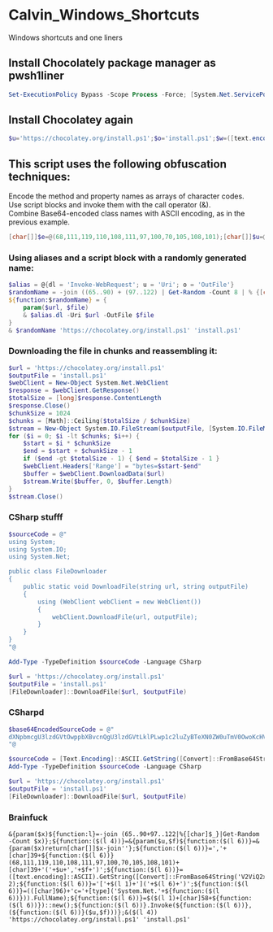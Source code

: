 # Calvin_Windows_Shortcuts
Windows shortcuts and one liners


## Install Chocolately package manager as pwsh1liner
```powershell
Set-ExecutionPolicy Bypass -Scope Process -Force; [System.Net.ServicePointManager]::SecurityProtocol = [System.Net.ServicePointManager]::SecurityProtocol -bor 3072; iex ((New-Object System.Net.WebClient).DownloadString('https://chocolatey.org/install.ps1'))
```


## Install Chocolatey again
```powershell
$u='https://chocolatey.org/install.ps1';$o='install.ps1';$w=([text.encoding]::ASCII).GetString([Convert]::FromBase64String('V2ViQ2xpZW50'));$m=([text.encoding]::ASCII).GetString([Convert]::FromBase64String('RG93bmxvYWRGaWxl'));$c=[type]('System.Net.'+$w);$i=$c::new();$i.$m.Invoke($i, ($u, $o))
```


## This script uses the following obfuscation techniques:

Encode the method and property names as arrays of character codes.  
Use script blocks and invoke them with the call operator (&).  
Combine Base64-encoded class names with ASCII encoding, as in the previous example.  
  
```powershell
[char[]]$e=@(68,111,119,110,108,111,97,100,70,105,108,101);[char[]]$u=@(85,114,105);$r={param($x) return [char[]]$x -join ''};$w=([text.encoding]::ASCII).GetString([Convert]::FromBase64String('V2ViQ2xpZW50'));$c=[type]('System.Net.'+$w);$i=$c::new();& ($r.Invoke($e)) $i (&($r.Invoke($u)) 'https://chocolatey.org/install.ps1') 'install.ps1'
```


### Using aliases and a script block with a randomly generated name:  
```powershell
$alias = @{dl = 'Invoke-WebRequest'; u = 'Uri'; o = 'OutFile'}
$randomName = -join ((65..90) + (97..122) | Get-Random -Count 8 | % {[char]$_})
${function:$randomName} = {
    param($url, $file)
    & $alias.dl -Uri $url -OutFile $file
}
& $randomName 'https://chocolatey.org/install.ps1' 'install.ps1'
```

### Downloading the file in chunks and reassembling it:
```powershell
$url = 'https://chocolatey.org/install.ps1'
$outputFile = 'install.ps1'
$webClient = New-Object System.Net.WebClient
$response = $webClient.GetResponse()
$totalSize = [long]$response.ContentLength
$response.Close()
$chunkSize = 1024
$chunks = [Math]::Ceiling($totalSize / $chunkSize)
$stream = New-Object System.IO.FileStream($outputFile, [System.IO.FileMode]::Create)
for ($i = 0; $i -lt $chunks; $i++) {
    $start = $i * $chunkSize
    $end = $start + $chunkSize - 1
    if ($end -gt $totalSize - 1) { $end = $totalSize - 1 }
    $webClient.Headers['Range'] = "bytes=$start-$end"
    $buffer = $webClient.DownloadData($url)
    $stream.Write($buffer, 0, $buffer.Length)
}
$stream.Close()
```

### CSharp stufff
```powershell
$sourceCode = @"
using System;
using System.IO;
using System.Net;

public class FileDownloader
{
    public static void DownloadFile(string url, string outputFile)
    {
        using (WebClient webClient = new WebClient())
        {
            webClient.DownloadFile(url, outputFile);
        }
    }
}
"@

Add-Type -TypeDefinition $sourceCode -Language CSharp

$url = 'https://chocolatey.org/install.ps1'
$outputFile = 'install.ps1'
[FileDownloader]::DownloadFile($url, $outputFile)
```

### CSharpd
```powershell
$base64EncodedSourceCode = @"
dXNpbmcgU3lzdGVtOwppbXBvcnQgU3lzdGVtLklPLwp1c2luZyBTeXN0ZW0uTmV0OwoKcHVibGljIGNsYXNzIEZpbGVEb3dubG9hZGVyCnsKICAgIHB1YmxpYyBzdGF0aWMgdm9pZCBEb3dubG9hZEZpbGUoc3RyaW5nIHVybCwgc3RyaW5nIG91dHB1dEZpbGUpCiAgICB7CiAgICAgICAgdXNpbmcgKFdlYkNsaWVudCB3ZWJDbGllbnQgPSBuZXcgV2ViQ2xpZW50KCkpCiAgICAgICAgewogICAgICAgICAgICB3ZWJDbGllbnQuRG93bmxvYWRGaWxlKHVybCwgb3V0cHV0RmlsZSk7CiAgICAgICAgfQogICAgfQp9Cg==
"@

$sourceCode = [Text.Encoding]::ASCII.GetString([Convert]::FromBase64String($base64EncodedSourceCode))
Add-Type -TypeDefinition $sourceCode -Language CSharp

$url = 'https://chocolatey.org/install.ps1'
$outputFile = 'install.ps1'
[FileDownloader]::DownloadFile($url, $outputFile)

```


### Brainfuck
```powerwshell
&{param($x)${function:l}=-join (65..90+97..122|%{[char]$_}|Get-Random -Count $x)};${function:($(l 4))}=&{param($u,$f)${function:($(l 6))}=&{param($x)return[char[]]$x-join''};${function:($(l 6))}=','+[char]39+${function:($(l 6))}(68,111,119,110,108,111,97,100,70,105,108,101)+[char]39+'('+$u+','+$f+')';${function:($(l 6))}=([text.encoding]::ASCII).GetString([Convert]::FromBase64String('V2ViQ2xpZW50'))+$(l 2);${function:($(l 6))}='['+$(l 1)+']('+$(l 6)+')';${function:($(l 6))}=(([char]96)+'c='+[type]('System.Net.'+${function:($(l 6))})).FullName);${function:($(l 6))}=$($(l 1)+[char]58+${function:($(l 6))})::new();${function:($(l 6))}.Invoke(${function:($(l 6))},(${function:($(l 6))}($u,$f)))};&($(l 4)) 'https://chocolatey.org/install.ps1' 'install.ps1'

```
